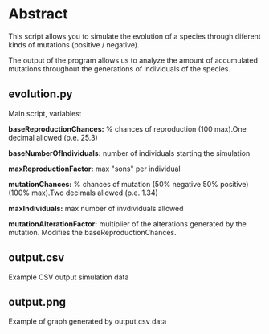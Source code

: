 # Abstract

This script allows you to simulate the evolution of a species through diferent kinds of mutations (positive / negative).

The output of the program allows us to analyze the amount of accumulated mutations throughout the generations of individuals of the species.

## evolution.py

Main script, variables:

**baseReproductionChances:**  % chances of reproduction (100 max).One decimal allowed (p.e. 25.3)

**baseNumberOfIndividuals:** number of individuals starting the simulation

**maxReproductionFactor:** max "sons" per individual

**mutationChances:** % chances of mutation (50% negative 50% positive)  (100% max).Two decimals allowed (p.e. 1.34)

**maxIndividuals:** max number of invdividuals allowed

**mutationAlterationFactor:** multiplier of the alterations generated by the mutation. Modifies the baseReproductionChances.

## output.csv

Example CSV output simulation data

## output.png

Example of graph generated by output.csv data
